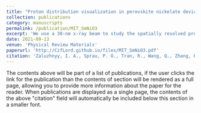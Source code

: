 ```yaml
---
title: "Proton distribution visualization in perovskite nickelate devices utilizing nanofocused x rays"
collection: publications
category: manuscripts
permalink: /publication/MIT_SmNiO3
excerpt: 'We use a 30-nm x-ray beam to study the spatially resolved properties of a SmNiO3-based nanodevice that is doped with protons. The x-ray absorption spectra supported by density-functional theory simulations show partial reduction of nickel valence in the region with high proton concentration, which leads to the insulating behavior. Concurrently, x-ray diffraction reveals only a small lattice distortion in the doped regions. Together, our results directly show that the knob which proton doping modifies is the electronic valency and not the crystal lattice. The studies are relevant to ongoing efforts to disentangle structural and electronic effects across metal-insulator phase transitions in correlated oxides.'
date: 2021-09-13
venue: 'Physical Review Materials'
paperurl: 'http://CifLord.github.io/files/MIT_SmNiO3.pdf'
citation: 'Zaluzhnyy, I. A., Sprau, P. O., Tran, R., Wang, Q., Zhang, H. T., Zhang, Z., Park, T. J., Hua, N., Stoychev, B., Cherukara, M. J., Holt, M. V., Nazaretski, E., Huang, X., Yan, H., Pattammattel, A., Chu, Y. S., Ong, S. P., Ramanathan, S., Shpyrko, O. G., & Frano, A. (2021). Proton distribution visualization in perovskite nickelate devices utilizing nanofocused x rays. Physical Review Materials, 5(9), 1–8. https://doi.org/10.1103/PhysRevMaterials.5.095003'
---
```


The contents above will be part of a list of publications, if the user clicks the link for the publication than the contents of section will be rendered as a full page, allowing you to provide more information about the paper for the reader. When publications are displayed as a single page, the contents of the above "citation" field will automatically be included below this section in a smaller font.
